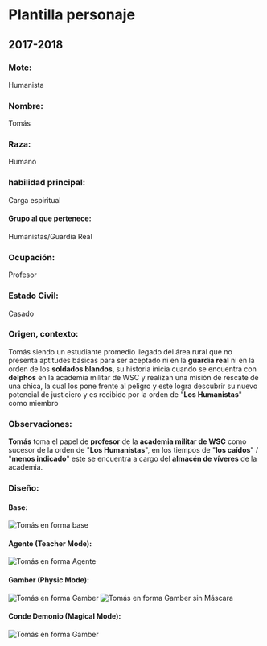 # Plantilla personaje
## 2017-2018
### Mote:
Humanista

### Nombre:
Tomás

### Raza:
Humano

### habilidad principal:
Carga espiritual

#### Grupo al que pertenece:
Humanistas/Guardia Real

### Ocupación:  
Profesor

### Estado Civil:  
Casado
 
### Origen, contexto:
Tomás siendo un estudiante promedio llegado del área rural que no presenta aptitudes básicas para ser aceptado ni en la **guardia real** ni en la orden de los **soldados blandos**, su historia inicia cuando se encuentra con **delphos** en la academia militar de WSC y realizan una misión de rescate de una chica, la cual los pone frente al peligro y este logra descubrir su nuevo potencial de justiciero y es recibido por la orden de "**Los Humanistas**" como miembro

### Observaciones:
**Tomás** toma el papel de **profesor** de la **academia militar de WSC** como sucesor de la orden de "**Los Humanistas**", en los tiempos de "**los caídos**" / "**menos indicado**" este se encuentra a cargo del **almacén de víveres** de la academia.

### Diseño:

#### Base:

![Tomás en forma base](./Tomas.png)

#### Agente (Teacher Mode):
![Tomás en forma Agente](./Agente.png)

#### Gamber (Physic Mode): 
![Tomás en forma Gamber](./Gamber.png)
![Tomás en forma Gamber sin Máscara](./gamber-sin-mascara.png)
 
#### Conde Demonio (Magical Mode):
![Tomás en forma Gamber](./conde-demonio.png)

